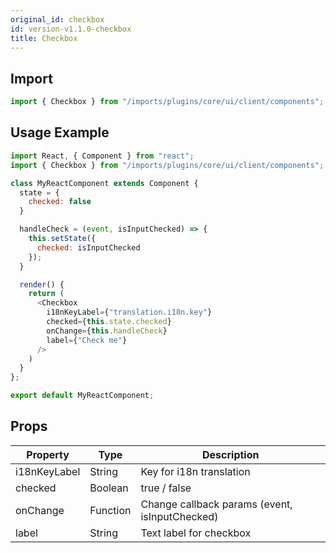 ```yaml
---
original_id: checkbox
id: version-v1.1.0-checkbox
title: Checkbox
---
```

    
## Import

```javascript
import { Checkbox } from "/imports/plugins/core/ui/client/components";
```

## Usage Example

```javascript
import React, { Component } from "react";
import { Checkbox } from "/imports/plugins/core/ui/client/components";

class MyReactComponent extends Component {
  state = {
    checked: false
  }

  handleCheck = (event, isInputChecked) => {
    this.setState({
      checked: isInputChecked
    });
  }

  render() {
    return (
      <Checkbox
        i18nKeyLabel={"translation.i18n.key"}
        checked={this.state.checked}
        onChange={this.handleCheck}
        label={"Check me"}
      />
    )
  }
};

export default MyReactComponent;
```

## Props

| Property     | Type     | Description                                    |
| ------------ | -------- | ---------------------------------------------- |
| i18nKeyLabel | String   | Key for i18n translation                       |
| checked      | Boolean  | true / false                                   |
| onChange     | Function | Change callback params (event, isInputChecked) |
| label        | String   | Text label for checkbox                        |
